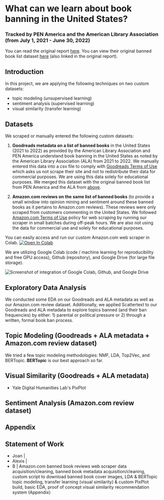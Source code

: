 # What can we learn about book banning in the United States?
### Tracked by PEN America and the American Library Association (from July 1, 2021 - June 30, 2022)

You can read the original report [here](https://pen.org/report/banned-usa-growing-movement-to-censor-books-in-schools/).
You can view their original banned book list dataset [here](https://docs.google.com/spreadsheets/d/1hTs_PB7KuTMBtNMESFEGuK-0abzhNxVv4tgpI5-iKe8/edit#gid=660619424) (also linked in the original report).

## Introduction

In this project, we are applying the following techniques on two custom datasets:

- topic modeling (unsupervised learning)
- sentiment analysis (supervised learning)
- visual similarity (transfer learning)

## Datasets

We scraped or manually entered the following custom datasets:

1) **Goodreads metadata on a list of banned books** in the United States (2021 to 2022) as provided by the American Library Association and PEN America understand book banning in the United States as noted by the American Library Association (ALA) from 2021 to 2022. We manually entered this data into a csv file to comply with [Goodreads Terms of Use](https://www.goodreads.com/about/terms) which asks us not scrape their site and not to redistribute their data for commercial purposes. We are using this data solely for educational purposes. We merged this dataset with the original banned book list from PEN America and the ALA from [above](https://docs.google.com/spreadsheets/d/1hTs_PB7KuTMBtNMESFEGuK-0abzhNxVv4tgpI5-iKe8/edit#gid=660619424).

2) **Amazon.com reviews on the same list of banned books** (to provide a small window into opinion mining and sentiment around these banned books as it pertains to Amazon.com reviews). These reviews were only scraped from customers commenting in the United States. We followed [Amazon.com Terms of Use](https://www.amazon.com/gp/help/customer/display.html?nodeId=202140280) policy for web scraping by running our scraper in small batches during off-peak hours. We are also not using the data for commercial use and solely for educational purposes. 

You can easily access and run our custom Amazon.com web scraper in Colab. [![Open In Colab](https://colab.research.google.com/assets/colab-badge.svg)](https://colab.research.google.com/drive/1ezec1HS3rCFXAgVp_qgBqMCxO5V3zP9A?authuser=4#scrollTo=zvCIC6Nxg2Ne) 

We are utilizing Google Colab (code / machine learning for reproducibility and free GPU access), Github (repository), and Google Drive (for large file storage).

![Screenshot of integration of Google Colab, Github, and Google Drive](https://drive.google.com/uc?id=1FtOW4QDqXzs0HWF2__9bBFdLCQibfHhE)

## Exploratory Data Analysis

We conducted some EDA on our Goodreads and ALA metadata as well as our Amazon.com review dataset. Additionally, we applied Scattertext to our Goodreads and ALA metadata to explore topics banned (and their ban frequencies) by either: 1) parental or political pressure or 2) through a written, formal book ban process.

## Topic Modeling (Goodreads + ALA metadata + Amazon.com review dataset)

We tried a few topic modeling methodologies: NMF, LDA, Top2Vec, and BERTopic. **BERTopic** is our best approach so far.

## Visual Similarity (Goodreads + ALA metadata)

- Yale Digital Humanities Lab's PixPlot

## Sentiment Analysis (Amazon.com review dataset)

## Appendix

## Statement of Work

- Joan | 
- Alexis |
- B | Amazon.com banned book reviews web scraper data acquisition/cleaning, banned book metadata acquisition/cleaning, custom script to download banned book cover images, LDA & BERTopic topic modeling, transfer learning (visual similarity) & custom PixPlot build, basic EDA, proof of concept visual similarity recommendation system (Appendix)





